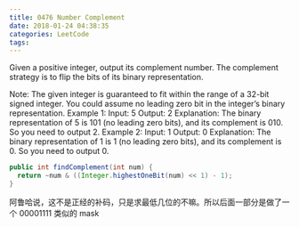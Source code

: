 ```yaml
---
title: 0476 Number Complement
date: 2018-01-24 04:38:35
categories: LeetCode
tags:
---
```


Given a positive integer, output its complement number. The complement strategy is to flip the bits of its binary representation.

Note:
The given integer is guaranteed to fit within the range of a 32-bit signed integer.
You could assume no leading zero bit in the integer’s binary representation.
Example 1:
Input: 5
Output: 2
Explanation: The binary representation of 5 is 101 (no leading zero bits), and its complement is 010. So you need to output 2.
Example 2:
Input: 1
Output: 0
Explanation: The binary representation of 1 is 1 (no leading zero bits), and its complement is 0. So you need to output 0.


```java
public int findComplement(int num) {
  return ~num & ((Integer.highestOneBit(num) << 1) - 1);
}
```

阿鲁哈说，这不是正经的补码，只是求最低几位的不嘛。所以后面一部分是做了一个 00001111 类似的 mask
